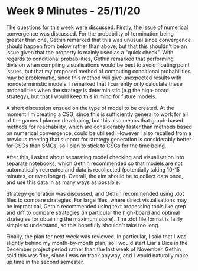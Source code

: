 # Week 9 Minutes - 25/11/20

The questions for this week were discussed. Firstly, the issue of numerical convergence was discussed. For the probability of termination being greater than one, Gethin remarked that this was unusual since convergence should happen from below rather than above, but that this shouldn't be an issue given that the property is mainly used as a "quick check". With regards to conditional probabilities, Gethin remarked that performing division when compiling visualisations would be best to avoid floating point issues, but that my proposed method of computing conditional probabilities may be problematic, since this method will give unexpected results with nondeterministic models. I remarked that I currently only calculate these probabilities when the strategy is deterministic (e.g the high-board strategy), but that I would keep this in mind for future models.

A short discussion ensued on the type of model to be created. At the moment I'm creating a CSG, since this is sufficiently general to work for all of the games I plan on developing, but this also means that graph-based methods for reachability, which are considerably faster than methods based on numerical convergence, could be utilised. However I also recalled from a previous meeting that support for strategy generation is considerably better for CSGs than SMGs, so I plan to stick to CSGs for the time being.

After this, I asked about separating model checking and visualisation into separate notebooks, which Gethin recommended so that models are not automatically recreated and data is recollected (potentially taking 10-15 minutes, or even longer). Overall, the aim should be to collect data once, and use this data in as many ways as possible.

Strategy generation was discussed, and Gethin recommended using .dot files to compare strategies. For large files, where direct visualisations may be impractical, Gethin recommended using text processing tools like grep and diff to compare strategies (in particular the high-board and optimal strategies for obtaining the maximum score). The .dot file format is fairly simple to understand, so this hopefully shouldn't take too long.

Finally, the plan for next week was reviewed. In particular, I said that I was slightly behind my month-by-month plan, so I would start Liar's Dice in the December project period rather than the last week of November. Gethin said this was fine, since I was on track anyway, and I would naturally make up time in the second semester.



